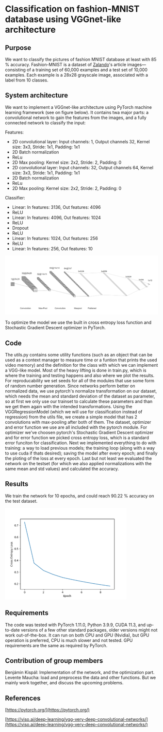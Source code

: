 # Classification on fashion-MNIST database using VGGnet-like architecture

## Purpose
We want to classify the pictures of fashion MNIST database at least with 85 % accuracy. Fashion-MNIST is a dataset of [Zalando](https://jobs.zalando.com/en/tech/?gh_src=22377bdd1us)'s article images—consisting of a training set of 60,000 examples and a test set of 10,000 examples. Each example is a 28x28 grayscale image, associated with a label from 10 classes.

## System architecture
We want to implement a VGGnet-like architecture using PyTorch machine learning framework (see on figure below). It contains twa major parts: a convolutional network to gain the features from the images, and a fully connected network to classify the input:

Features:
- 2D convolutional layer: Input channels: 1, Output channels 32, Kernel size: 3x3, Stride: 1x1, Padding: 1x1
- 2D Batch normalization
- ReLu
- 2D Max pooling: Kernel size: 2x2, Stride: 2, Padding: 0
- 2D convolutional layer: Input channels: 32, Output channels 64, Kernel size: 3x3, Stride: 1x1, Padding: 1x1
- 2D Batch normalization
- ReLu
- 2D Max pooling: Kernel size: 2x2, Stride: 2, Padding: 0

Classifier:
- Linear: In features: 3136, Out features: 4096
- ReLU
- Linear: In features: 4096, Out features: 1024
- ReLU
- Dropout
- ReLU
- Linear: In features: 1024, Out features: 256
- ReLU
- Linear: In features: 256, Out features: 10


![model](model.png)

To optimize the model we use the built in cross entropy loss function and Stochastic Gradient Descent optimizer in PyTorch.

## Code
The utils.py contains some utility functions (such as an object that can be used as a context manager to measure time or a funtion that prints the used video memory) and the definition for the class with which we can implement a VGG-like model.
Most of the heavy lifting is done in train.py, which is where the training and testing happens and also where we plot the results. For reproducability we set seeds for all of the modules that use some form of random number generation. Since networks perform better on normalized data, we use pytorch's normalize transformation on our dataset, which needs the mean and standard deviation of the dataset as parameter, so at first we only use our trainset to calculate these parameters and than we get them again with the intended transformations. Using the VGGRegressionModel (which we will use for classification instead of regression) from the utils file, we create a simple model that has 2 convolutions with max-pooling after both of them. The dataset, optimizer and error function we use are all included with the pytorch module. For optimizer we've choosen pytorch's Stochastic Gradient Descent optimizer and for error function we picked cross entropy loss, which is a standard error funciton for classification. Next we implemented everything to do with training: a way to load previous models; the training loop (along with a way to use cuda if thats desired); saving the model after every epoch; and finally the ploting of the loss at every epoch. Last but not least we evaluated the network on the testset (for which we also applied normalizations with the same mean and std values) and calculated the accuracy.

## Results
We train the network for 10 epochs, and could reach 90.22 % accuracy on the test dataset.

<img src="fashion-MNIST/loss.png" width="400"/>

## Requirements
The code was tested with PyTorch 1.11.0, Python 3.9.9, CUDA 11.3, and up-to-date versions of a few other standard packages, older versions might not work out-of-the-box. It can run on both CPU and GPU (Nvidia), but GPU operation is preferred, CPU is much slower and not tested. GPU requirements are the same as required by PyTorch.

## Contribution of group members
Benjámin Kispál: Implementation of the network, and the optimization part. Levente Maucha: load and preprocess the data and other functions. But we mainly work together, and discuss the upcoming problems.

## References
[https://pytorch.org/](https://pytorch.org/)

[https://viso.ai/deep-learning/vgg-very-deep-convolutional-networks/](https://viso.ai/deep-learning/vgg-very-deep-convolutional-networks/)
